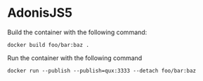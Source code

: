 # AdonisJS5

Build the container with the following command:
```
docker build foo/bar:baz .
```

Run the container with the following command
```
docker run --publish --publish=qux:3333 --detach foo/bar:baz